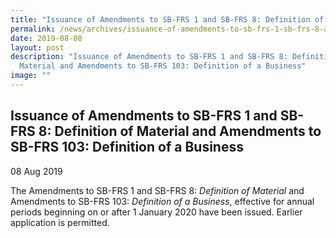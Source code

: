 ```yaml
---
title: "Issuance of Amendments to SB-FRS 1 and SB-FRS 8: Definition of Material and Amendments to SB-FRS 103: Definition of a Business"
permalink: /news/archives/issuance-of-amendments-to-sb-frs-1-sb-frs-8-and-sb-frs-103/
date: 2019-08-08
layout: post
description: "Issuance of Amendments to SB-FRS 1 and SB-FRS 8: Definition of
  Material and Amendments to SB-FRS 103: Definition of a Business"
image: ""
---
```

Issuance of Amendments to SB-FRS 1 and SB-FRS 8: Definition of Material and Amendments to SB-FRS 103: Definition of a Business
------------------------------------------------------------------------------------------------------------------------------

08 Aug 2019

The Amendments to SB-FRS 1 and SB-FRS 8: _Definition of Material_ and Amendments to SB-FRS 103: _Definition of a Business_, effective for annual periods beginning on or after 1 January 2020 have been issued. Earlier application is permitted.
